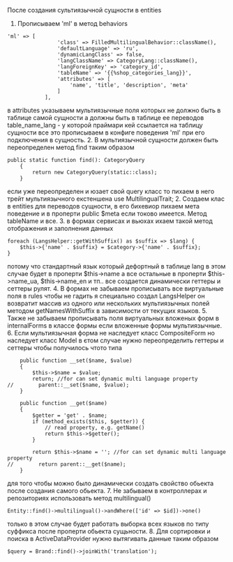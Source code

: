 После создания сультиязычной сущности в entities
1. Прописываем 'ml' в метод behaviors 
``` 
'ml' => [
                'class' => FilledMultilingualBehavior::className(),
                'defaultLanguage' => 'ru',
                'dynamicLangClass' => false,
                'langClassName' => CategoryLang::className(),
                'langForeignKey' => 'category_id',
                'tableName' => '{{%shop_categories_lang}}',
                'attributes' => [
                    'name', 'title', 'description', 'meta'
                ]
            ],
```
в attributes указываем мультиязычные поля которых не должно быть
в таблице самой сущности а должны быть в таблице ее переводов
table_name_lang - у которой праймари кей ссылается на таблицу сущности
все это прописываем в конфиге поведения 'ml' при его подключения 
в сущность.
2. В мультиязычной сущности должен быть переопределен метод 
find таким образом
``` 
public static function find(): CategoryQuery
    {
        return new CategoryQuery(static::class);
    }
```
если уже переопределен и юзает свой query класс то пихаем в него
трейт мультиязычного екстеншена  use MultilingualTrait;
2. Создаем клас в entities для переводов сущности, в его бихевиор
пихаем мета поведение и в проперти public $meta если токово имеется.
Метод tableName и все.
3. в формах сервисах и вьюхах ихаем такой метод отображения и заполнения
данных
```
foreach (LangsHelper::getWithSuffix() as $suffix => $lang) {
    $this->{'name' . $suffix} = $category->{'name' . $suffix};
}
```
потому что стандартный язык который дефортный в таблице lang
в этом случае будет в проперти $this->name а все остальные в проперти
$this->name_ua, $this->name_en и тп.. все создается динамически 
геттеры и сеттеры рулят.
4. В формах не забываем прописывать все виртуальные поля в rules
чтобы не гадить я специально создал LangsHelper он возвратит
массив из одного или нескольких мультиязычных полей методом
getNamesWithSuffix в зависимости от текущих языков.
5. Также не забываем прописывать поля виртуальных вложеных форм в
 internalForms в классе формы если вложенные формы мультиязычные.
6. Если мультиязычная форма не наследует класс CompositeForm
но наследует класс Model
в єтом случае нужно переопределить геттеры и сеттеры чтобы 
получилось чтото типа
```
    public function __set($name, $value)
    {
        $this->$name = $value;
        return; //for can set dynamic multi language property
//        parent::__set($name, $value);
    }

    public function __get($name)
    {
        $getter = 'get' . $name;
        if (method_exists($this, $getter)) {
            // read property, e.g. getName()
            return $this->$getter();
        }

        return $this->$name = ''; //for can set dynamic multi language property
//        return parent::__get($name);
    }
```
для того чтобы можно было динамически создать свойство обьекта после 
создания самого обьекта.
7. Не забываем в контроллерах и репозиториях использовать метод
multilingual() 
```
Entity::find()->multilingual()->andWhere(['id' => $id])->one()
```
только в этом случае будет работать выборка всех языков по типу 
суффикса после проперти обьекта сущьности.
8. Для сортировки и поиска в ActiveDataProvider нужно вытягивать данные
таким образом
```
$query = Brand::find()->joinWith('translation');
```
